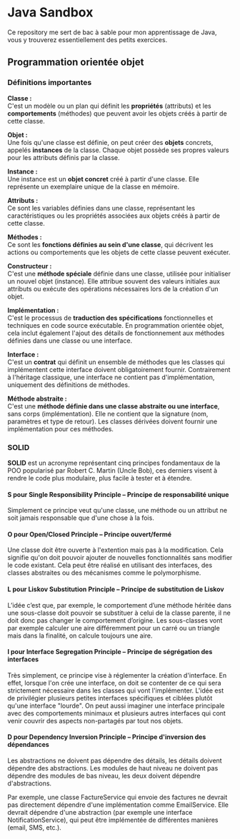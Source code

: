 # Java Sandbox

Ce repository me sert de bac à sable pour mon apprentissage de Java, vous y trouverez essentiellement des petits exercices.  

## Programmation orientée objet 

### Définitions importantes

**Classe :**  
C'est un modèle ou un plan qui définit les **propriétés** (attributs) et les **comportements** (méthodes) que peuvent avoir les objets créés à partir de cette classe.

**Objet :**  
Une fois qu'une classe est définie, on peut créer des **objets** concrets, appelés **instances** de la classe. Chaque objet possède ses propres valeurs pour les attributs définis par la classe.

**Instance :**  
Une instance est un **objet concret** créé à partir d'une classe. Elle représente un exemplaire unique de la classe en mémoire.

**Attributs :**  
Ce sont les variables définies dans une classe, représentant les caractéristiques ou les propriétés associées aux objets créés à partir de cette classe.

**Méthodes :**  
Ce sont les **fonctions définies au sein d'une classe**, qui décrivent les actions ou comportements que les objets de cette classe peuvent exécuter.

**Constructeur :**  
C'est une **méthode spéciale** définie dans une classe, utilisée pour initialiser un nouvel objet (instance). Elle attribue souvent des valeurs initiales aux attributs ou exécute des opérations nécessaires lors de la création d'un objet. 

**Implémentation :**  
C'est le processus de **traduction des spécifications** fonctionnelles et techniques en code source exécutable. En programmation orientée objet, cela inclut également l'ajout des détails de fonctionnement aux méthodes définies dans une classe ou une interface.

**Interface :**  
C'est un **contrat** qui définit un ensemble de méthodes que les classes qui implémentent cette interface doivent obligatoirement fournir. Contrairement à l'héritage classique, une interface ne contient pas d'implémentation, uniquement des définitions de méthodes.

**Méthode abstraite :**  
C'est une **méthode définie dans une classe abstraite ou une interface**, sans corps (implémentation). Elle ne contient que la signature (nom, paramètres et type de retour). Les classes dérivées doivent fournir une implémentation pour ces méthodes.

### SOLID

**SOLID** est un acronyme représentant cinq principes fondamentaux de la POO popularisé par Robert C. Martin (Uncle Bob), ces derniers visent à rendre le code plus modulaire, plus facile à tester et à étendre. 

#### S pour Single Responsibility Principle – Principe de responsabilité unique

Simplement ce principe veut qu'une classe, une méthode ou un attribut ne soit jamais responsable que d'une chose à la fois. 

#### O pour Open/Closed Principle – Principe ouvert/fermé

Une classe doit être ouverte à l'extention mais pas à la modification. Cela signifie qu'on doit pouvoir ajouter de nouvelles fonctionnalités sans modifier le code existant. Cela peut être réalisé en utilisant des interfaces, des classes abstraites ou des mécanismes comme le polymorphisme.

#### L pour Liskov Substitution Principle – Principe de substitution de Liskov

L’idée c’est que, par exemple, le comportement d’une méthode héritée dans une sous-classe doit pouvoir se substituer à celui de la classe parente, il ne doit donc pas changer le comportement d’origine. Les sous-classes vont par exemple calculer une aire différemment pour un carré ou un triangle mais dans la finalité, on calcule toujours une aire. 

#### I pour Interface Segregation Principle – Principe de ségrégation des interfaces

Très simplement, ce principe vise à réglementer la création d'interface. En effet, lorsque l'on crée une interface, on doit se contenter de ce qui sera strictement nécessaire dans les classes qui vont l'implémenter. L'idée est de privilégier plusieurs petites interfaces spécifiques et ciblées plutôt qu'une interface "lourde". On peut aussi imaginer une interface principale avec des comportements minimaux et plusieurs autres interfaces qui cont venir couvrir des aspects non-partagés par tout nos objets.

#### D pour Dependency Inversion Principle – Principe d'inversion des dépendances

Les abstractions ne doivent pas dépendre des détails, les détails doivent dépendre des abstractions. Les modules de haut niveau ne doivent pas dépendre des modules de bas niveau, les deux doivent dépendre d'abstractions. 

Par exemple, une classe FactureService qui envoie des factures ne devrait pas directement dépendre d'une implémentation comme EmailService. Elle devrait dépendre d'une abstraction (par exemple une interface NotificationService), qui peut être implémentée de différentes manières (email, SMS, etc.).